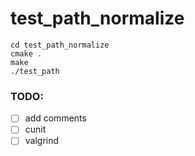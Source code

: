 # test_path_normalize

```shell
cd test_path_normalize
cmake .
make
./test_path
```

### TODO:
- [ ] add comments
- [ ] cunit
- [ ] valgrind
